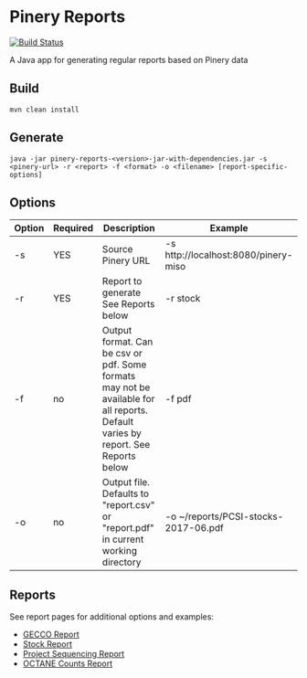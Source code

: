# Pinery Reports

[![Build Status](https://travis-ci.org/oicr-gsi/pinery-reports.svg)](https://travis-ci.org/oicr-gsi/pinery-reports)

A Java app for generating regular reports based on Pinery data

## Build

```
mvn clean install
```

## Generate

```
java -jar pinery-reports-<version>-jar-with-dependencies.jar -s <pinery-url> -r <report> -f <format> -o <filename> [report-specific-options]
```

## Options

| Option | Required | Description | Example |
|--------|----------|-------------|---------|
| -s <pinery-url> | YES | Source Pinery URL | -s http://localhost:8080/pinery-miso |
| -r <report-name> | YES | Report to generate See Reports below | -r stock |
| -f <format> | no | Output format. Can be csv or pdf. Some formats may not be available for all reports. Default varies by report. See Reports below | -f pdf |
| -o <filename> | no | Output file. Defaults to "report.csv" or "report.pdf" in current working directory | -o ~/reports/PCSI-stocks-2017-06.pdf |

## Reports

See report pages for additional options and examples:

* [GECCO Report](docs/GeccoReport.md)
* [Stock Report](docs/StockReport.md)
* [Project Sequencing Report](docs/ProjectSequencingReport.md)
* [OCTANE Counts Report](docs/OctaneCountsReport.md)
